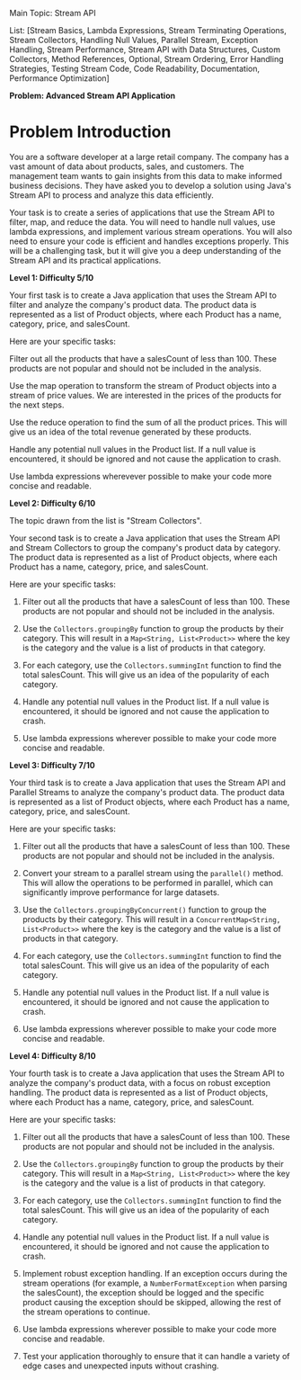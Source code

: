 
Main Topic: Stream API
  
List: [Stream Basics, Lambda Expressions, Stream Terminating Operations, Stream Collectors, Handling Null Values, Parallel Stream, Exception Handling, Stream Performance, Stream API with Data Structures, Custom Collectors, Method References, Optional, Stream Ordering, Error Handling Strategies, Testing Stream Code, Code Readability, Documentation, Performance Optimization]

**Problem: Advanced Stream API Application**

# Problem Introduction

You are a software developer at a large retail company. The company has a vast amount of data about products, sales, and customers. The management team wants to gain insights from this data to make informed business decisions. They have asked you to develop a solution using Java's Stream API to process and analyze this data efficiently.

Your task is to create a series of applications that use the Stream API to filter, map, and reduce the data. You will need to handle null values, use lambda expressions, and implement various stream operations. You will also need to ensure your code is efficient and handles exceptions properly. This will be a challenging task, but it will give you a deep understanding of the Stream API and its practical applications.

**Level 1: Difficulty 5/10**

Your first task is to create a Java application that uses the Stream API to filter and analyze the company's product data. The product data is represented as a list of Product objects, where each Product has a name, category, price, and salesCount.

Here are your specific tasks:

Filter out all the products that have a salesCount of less than 100. These products are not popular and should not be included in the analysis.

Use the map operation to transform the stream of Product objects into a stream of price values. We are interested in the prices of the products for the next steps.

Use the reduce operation to find the sum of all the product prices. This will give us an idea of the total revenue generated by these products.

Handle any potential null values in the Product list. If a null value is encountered, it should be ignored and not cause the application to crash.

Use lambda expressions wherevever possible to make your code more concise and readable.

**Level 2: Difficulty 6/10**

The topic drawn from the list is "Stream Collectors".

Your second task is to create a Java application that uses the Stream API and Stream Collectors to group the company's product data by category. The product data is represented as a list of Product objects, where each Product has a name, category, price, and salesCount.

Here are your specific tasks:

1. Filter out all the products that have a salesCount of less than 100. These products are not popular and should not be included in the analysis.
    
2. Use the `Collectors.groupingBy` function to group the products by their category. This will result in a `Map<String, List<Product>>` where the key is the category and the value is a list of products in that category.
    
3. For each category, use the `Collectors.summingInt` function to find the total salesCount. This will give us an idea of the popularity of each category.
    
4. Handle any potential null values in the Product list. If a null value is encountered, it should be ignored and not cause the application to crash.
    
5. Use lambda expressions wherever possible to make your code more concise and readable.

**Level 3: Difficulty 7/10**

Your third task is to create a Java application that uses the Stream API and Parallel Streams to analyze the company's product data. The product data is represented as a list of Product objects, where each Product has a name, category, price, and salesCount.

Here are your specific tasks:

1. Filter out all the products that have a salesCount of less than 100. These products are not popular and should not be included in the analysis.
    
2. Convert your stream to a parallel stream using the `parallel()` method. This will allow the operations to be performed in parallel, which can significantly improve performance for large datasets.
    
3. Use the `Collectors.groupingByConcurrent()` function to group the products by their category. This will result in a `ConcurrentMap<String, List<Product>>` where the key is the category and the value is a list of products in that category.
    
4. For each category, use the `Collectors.summingInt` function to find the total salesCount. This will give us an idea of the popularity of each category.
    
5. Handle any potential null values in the Product list. If a null value is encountered, it should be ignored and not cause the application to crash.
    
6. Use lambda expressions wherever possible to make your code more concise and readable.

**Level 4: Difficulty 8/10**

Your fourth task is to create a Java application that uses the Stream API to analyze the company's product data, with a focus on robust exception handling. The product data is represented as a list of Product objects, where each Product has a name, category, price, and salesCount.

Here are your specific tasks:

1. Filter out all the products that have a salesCount of less than 100. These products are not popular and should not be included in the analysis.
    
2. Use the `Collectors.groupingBy` function to group the products by their category. This will result in a `Map<String, List<Product>>` where the key is the category and the value is a list of products in that category.
    
3. For each category, use the `Collectors.summingInt` function to find the total salesCount. This will give us an idea of the popularity of each category.
    
4. Handle any potential null values in the Product list. If a null value is encountered, it should be ignored and not cause the application to crash.
    
5. Implement robust exception handling. If an exception occurs during the stream operations (for example, a `NumberFormatException` when parsing the salesCount), the exception should be logged and the specific product causing the exception should be skipped, allowing the rest of the stream operations to continue.
    
6. Use lambda expressions wherever possible to make your code more concise and readable.
    
7. Test your application thoroughly to ensure that it can handle a variety of edge cases and unexpected inputs without crashing.